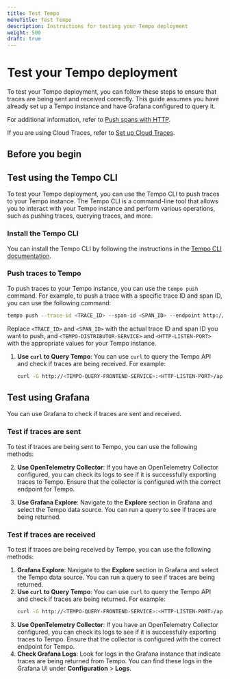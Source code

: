 ```yaml
---
title: Test Tempo
menuTitle: Test Tempo
description: Instructions for testing your Tempo deployment
weight: 500
draft: true
---
```


<!-- This page is not finished. It's hidden from the published doc site by draft: true. -->

# Test your Tempo deployment

To test your Tempo deployment, you can follow these steps to ensure that traces are being sent and received correctly.
This guide assumes you have already set up a Tempo instance and have Grafana configured to query it.

For additional information, refer to [Push spans with HTTP](https://grafana.com/docs/tempo/latest/operations/push-spans-with-http/).

If you are using Cloud Traces, refer to [Set up Cloud Traces](https://grafana.com/docs/grafana-cloud/send-data/traces/set-up/).

## Before you begin


## Test using the Tempo CLI
To test your Tempo deployment, you can use the Tempo CLI to push traces to your Tempo instance.
The Tempo CLI is a command-line tool that allows you to interact with your Tempo instance and perform various operations, such as pushing traces, querying traces, and more.

### Install the Tempo CLI
You can install the Tempo CLI by following the instructions in the [Tempo CLI documentation](https://grafana.com/docs/tempo/latest/operations/cli/).

### Push traces to Tempo

To push traces to your Tempo instance, you can use the `tempo push` command. For example, to push a trace with a specific trace ID and span ID, you can use the following command:
```bash
tempo push --trace-id <TRACE_ID> --span-id <SPAN_ID> --endpoint http://<TEMPO-DISTRIBUTOR-SERVICE>:<HTTP-LISTEN-PORT>
```
Replace `<TRACE_ID>` and `<SPAN_ID>` with the actual trace ID and span ID you want to push, and `<TEMPO-DISTRIBUTOR-SERVICE>` and `<HTTP-LISTEN-PORT>` with the appropriate values for your Tempo instance.


1. **Use `curl` to Query Tempo**: You can use `curl` to query the Tempo API and check if traces are being received. For example:
   ```bash
   curl -G http://<TEMPO-QUERY-FRONTEND-SERVICE>:<HTTP-LISTEN-PORT>/api/traces
   ```


## Test using Grafana

You can use Grafana to check if traces are sent and received.

### Test if traces are sent

To test if traces are being sent to Tempo, you can use the following methods:


2. **Use OpenTelemetry Collector**: If you have an OpenTelemetry Collector configured, you can check its logs to see if it is successfully exporting traces to Tempo. Ensure that the collector is configured with the correct endpoint for Tempo.

3. **Use Grafana Explore**: Navigate to the **Explore** section in Grafana and select the Tempo data source. You can run a query to see if traces are being returned.


### Test if traces are received

To test if traces are being received by Tempo, you can use the following methods:

1. **Grafana Explore**: Navigate to the **Explore** section in Grafana and select the Tempo data source. You can run a query to see if traces are being returned.
2. **Use `curl` to Query Tempo**: You can use `curl` to query the Tempo API and check if traces are being returned. For example:
   ```bash
   curl -G http://<TEMPO-QUERY-FRONTEND-SERVICE>:<HTTP-LISTEN-PORT>/api/traces
   ```
4. **Use OpenTelemetry Collector**: If you have an OpenTelemetry Collector configured, you can check its logs to see if it is successfully exporting traces to Tempo. Ensure that the collector is configured with the correct endpoint for Tempo.
5. **Check Grafana Logs**: Look for logs in the Grafana instance that indicate traces are being returned from Tempo. You can find these logs in the Grafana UI under **Configuration** > **Logs**.

